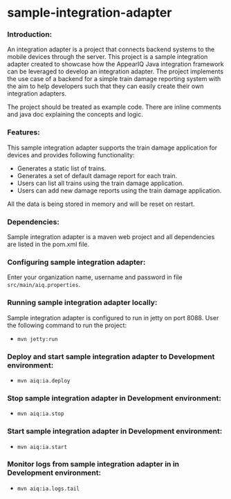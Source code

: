 sample-integration-adapter
==========================

### Introduction:
An integration adapter is a project that connects backend systems to the mobile devices through the server. This
project is a sample integration adapter created to showcase how the AppearIQ Java integration framework can be leveraged 
to develop an integration adapter. The project implements the use case of a backend for a simple train damage reporting 
system with the aim to help developers such that they can easily create their own integration adapters.

The project should be treated as example code. There are inline comments and java doc explaining the concepts and logic.

### Features:
This sample integration adapter supports the train damage application for devices and provides following functionality:
* Generates a static list of trains.
* Generates a set of default damage report for each train.
* Users can list all trains using the train damage application.
* Users can add new damage reports using the train damage application.

All the data is being stored in memory and will be reset on restart.

### Dependencies:
Sample integration adapter is a maven web project and all dependencies are listed in the pom.xml file.

### Configuring sample integration adapter:
Enter your organization name, username and password in file `src/main/aiq.properties`.

### Running sample integration adapter locally:
Sample integration adapter is configured to run in jetty on port 8088. User the following command to run the project:
* `mvn jetty:run`

### Deploy and start sample integration adapter to Development environment:
* `mvn aiq:ia.deploy`

### Stop sample integration adapter in Development environment:
* `mvn aiq:ia.stop`

### Start sample integration adapter in Development environment:
* `mvn aiq:ia.start`

### Monitor logs from sample integration adapter in in Development environment:
* `mvn aiq:ia.logs.tail`


